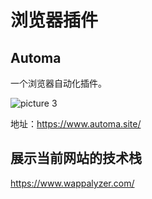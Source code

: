 # 浏览器插件

## Automa

一个浏览器自动化插件。

![picture 3](/img/chrome-plugin-474e12f59117aa28815b2ddf53e7a4ceaa7be58a007688907dbf1f62733d4299.png)

地址：https://www.automa.site/

## 展示当前网站的技术栈

https://www.wappalyzer.com/
